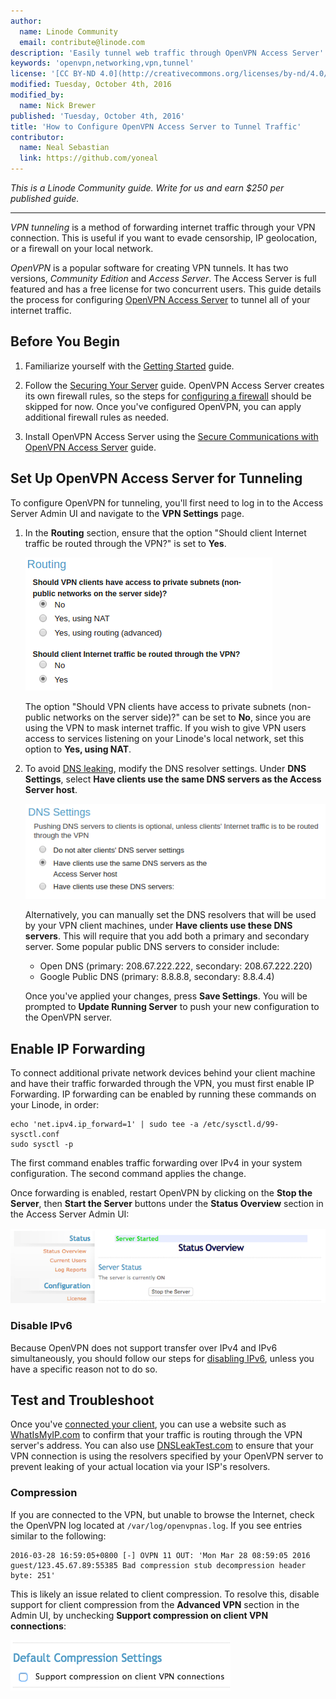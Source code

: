 ```yaml
---
author:
  name: Linode Community
  email: contribute@linode.com
description: 'Easily tunnel web traffic through OpenVPN Access Server'
keywords: 'openvpn,networking,vpn,tunnel'
license: '[CC BY-ND 4.0](http://creativecommons.org/licenses/by-nd/4.0/)'
modified: Tuesday, October 4th, 2016
modified_by:
  name: Nick Brewer
published: 'Tuesday, October 4th, 2016'
title: 'How to Configure OpenVPN Access Server to Tunnel Traffic'
contributor:
  name: Neal Sebastian
  link: https://github.com/yoneal
---
```


*This is a Linode Community guide. Write for us and earn $250 per published guide.*

<hr>

*VPN tunneling* is a method of forwarding internet traffic through your VPN connection. This is useful if you want to evade censorship, IP geolocation, or a firewall on your local network.

*OpenVPN* is a popular software for creating VPN tunnels. It has two versions, *Community Edition* and *Access Server*. The Access Server is full featured and has a free license for two concurrent users. This guide details the process for configuring [OpenVPN Access Server](https://openvpn.net/index.php/access-server/overview.html) to tunnel all of your internet traffic.

## Before You Begin

1. Familiarize yourself with the [Getting Started](/docs/getting-started) guide.

2. Follow the [Securing Your Server](/docs/security/securing-your-server) guide.  OpenVPN Access Server creates its own firewall rules, so the steps for [configuring a firewall](/docs/security/securing-your-server#configure-a-firewall) should be skipped for now. Once you've configured OpenVPN, you can apply additional firewall rules as needed.  

3. Install OpenVPN Access Server using the [Secure Communications with OpenVPN Access Server](/docs/networking/vpn/openvpn-access-server) guide.

## Set Up OpenVPN Access Server for Tunneling

To configure OpenVPN for tunneling, you'll first need to log in to the Access Server Admin UI and navigate to the **VPN Settings** page.

1. In the **Routing** section, ensure that the option "Should client Internet traffic be routed through the VPN?" is set to **Yes**.

    ![OpenVPN Access Server Internet Routing](/docs/assets/openvpn-access-server-routing.png "OpenVPN Access Server Internet Routing")

    The option "Should VPN clients have access to private subnets (non-public networks on the server side)?" can be set to **No**, since you are using the VPN to mask internet traffic. If you wish to give VPN users access to services listening on your Linode's local network, set this option to **Yes, using NAT**.

2. To avoid [DNS leaking](https://www.dnsleaktest.com/what-is-a-dns-leak.html), modify the DNS resolver settings. Under **DNS Settings**, select **Have clients use the same DNS servers as the Access Server host**.

    ![OpenVPN Access Server DNS Settings](/docs/assets/openvpn-access-server-dns.png "OpenVPN Access Server DNS Settings")

    Alternatively, you can manually set the DNS resolvers that will be used by your VPN client machines, under **Have clients use these DNS servers**. This will require that you add both a primary and secondary server. Some popular public DNS servers to consider include:

    * Open DNS (primary: 208.67.222.222, secondary: 208.67.222.220)
    * Google Public DNS (primary: 8.8.8.8, secondary: 8.8.4.4)

    Once you've applied your changes, press **Save Settings**. You will be prompted to **Update Running Server** to push your new configuration to the OpenVPN server.

## Enable IP Forwarding

To connect additional private network devices behind your client machine and have their traffic forwarded through the VPN, you must first enable IP Forwarding. IP forwarding can be enabled by running these commands on your Linode, in order:

    echo 'net.ipv4.ip_forward=1' | sudo tee -a /etc/sysctl.d/99-sysctl.conf
    sudo sysctl -p

The first command enables traffic forwarding over IPv4 in your system configuration. The second command applies the change.

Once forwarding is enabled, restart OpenVPN by clicking on the **Stop the Server**, then **Start the Server** buttons under the **Status Overview** section in the Access Server Admin UI:

[![OpenVPN Access Server Restart](/docs/assets/openvpn-access-server-restart-resize.png "OpenVPN Access Server Restart")](/docs/assets/openvpn-access-server-restart.png)

### Disable IPv6

Because OpenVPN does not support transfer over IPv4 and IPv6 simultaneously, you should follow our steps for [disabling IPv6](/docs/networking/vpn/set-up-a-hardened-openvpn-server#disable-ipv6), unless you have a specific reason not to do so.

## Test and Troubleshoot

Once you've [connected your client](/docs/networking/vpn/openvpn-access-server#client-software-installation), you can use a website such as [WhatIsMyIP.com](http://www.whatismyip.com/) to confirm that your traffic is routing through the VPN server's address. You can also use [DNSLeakTest.com](https://www.dnsleaktest.com/) to ensure that your VPN connection is using the resolvers specified by your OpenVPN server to prevent leaking of your actual location via your ISP's resolvers.

### Compression

If you are connected to the VPN, but unable to browse the Internet, check the OpenVPN log located at `/var/log/openvpnas.log`. If you see entries similar to the following:

	2016-03-28 16:59:05+0800 [-] OVPN 11 OUT: 'Mon Mar 28 08:59:05 2016 guest/123.45.67.89:55385 Bad compression stub decompression header byte: 251'

This is likely an issue related to client compression. To resolve this, disable support for client compression from the **Advanced VPN** section in the Admin UI, by unchecking **Support compression on client VPN connections**:

![OpenVPN Access Server Compression](/docs/assets/openvpn-access-compression.png "OpenVPN Access Server Compression")
